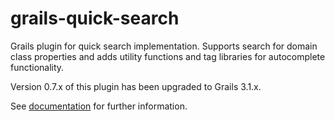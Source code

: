 grails-quick-search
===================

Grails plugin for quick search implementation. Supports search for domain class properties and adds utility functions and tag libraries for autocomplete functionality.

Version 0.7.x of this plugin has been upgraded to Grails 3.1.x.

See [documentation](http://tadodotcom.github.io/grails-quick-search/guide/index.html) for further information.
